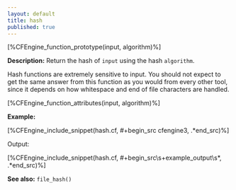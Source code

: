 ```yaml
---
layout: default
title: hash
published: true
---
```


[%CFEngine_function_prototype(input, algorithm)%]

**Description:** Return the hash of `input` using the hash `algorithm`.

Hash functions are extremely sensitive to input. You should not expect
to get the same answer from this function as you would from every other
tool, since it depends on how whitespace and end of file characters are
handled.

[%CFEngine_function_attributes(input, algorithm)%]

**Example:**

[%CFEngine_include_snippet(hash.cf, #\+begin_src cfengine3, .*end_src)%]

Output:

[%CFEngine_include_snippet(hash.cf, #\+begin_src\s+example_output\s*, .*end_src)%]

**See also:** `file_hash()`

